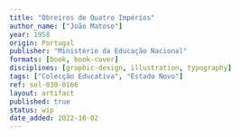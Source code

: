 ```yaml
---
title: "Obreiros de Quatro Impérios"
author_name: ["João Matoso"]
year: 1958
origin: Portugal
publisher: "Ministério da Educação Nacional"
formats: [book, book-cover]
disciplines: [graphic-design, illustration, typography]
tags: ["Colecção Educativa", "Estado Novo"]
ref: sol-030-0166
layout: artifact
published: true
status: wip
date_added: 2022-10-02
---
```

